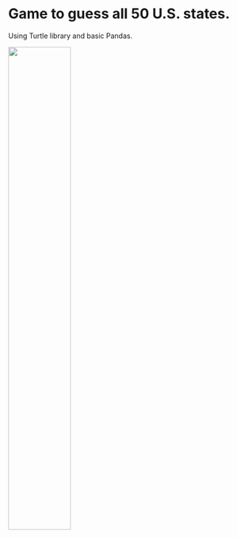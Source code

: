 # Game to guess all 50 U.S. states.

Using Turtle library and basic Pandas.

<img src="https://user-images.githubusercontent.com/81178716/232915561-80f39d7e-1042-4e6e-93cf-16c900c0f4b3.png" width=50% height=50%>
